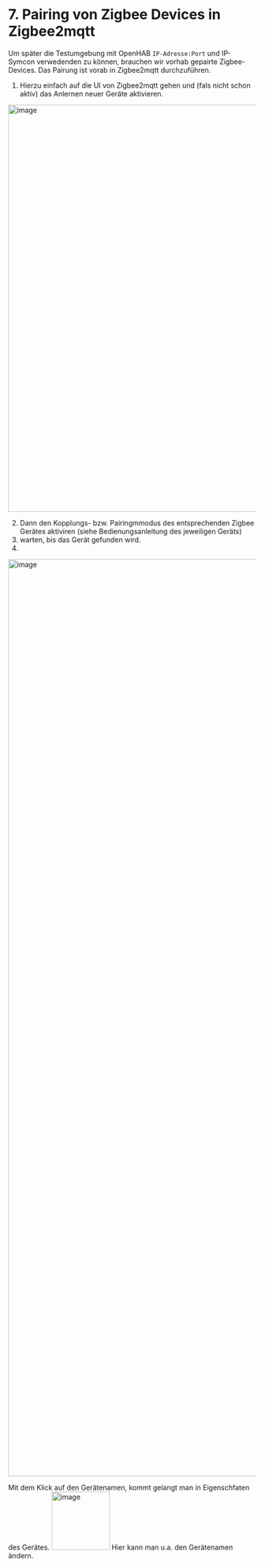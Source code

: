 # 7. Pairing von Zigbee Devices in Zigbee2mqtt

Um  später die Testumgebung mit OpenHAB ```IP-Adresse:Port``` und IP-Symcon verwedenden zu können, brauchen wir vorhab gepairte Zigbee-Devices. Das Pairung ist vorab in Zigbee2mqtt durchzuführen.

1. Hierzu einfach auf die UI von Zigbee2mqtt gehen und (fals nicht schon aktiv) das Anlernen neuer Geräte aktivieren.


<img width="824" alt="image" src="https://github.com/obenschlaefer/ZigPi/assets/79227566/50e47e95-2dd7-4c15-ab2b-bc0b65a4da5d">

2. Dann den Kopplungs- bzw. Pairingmmodus des entsprechenden Zigbee Gerätes aktiviren (siehe Bedienungsanleitung des jeweiligen Geräts)
3. warten, bis das Gerät gefunden wird.
4. 

<img width="1857" alt="image" src="https://github.com/obenschlaefer/ZigPi/assets/79227566/c7749909-d73d-40fd-8203-5e7cfeebc8bc">

Mit dem Klick auf den Gerätenamen, kommt gelangt man in Eigenschfaten des Gerätes. <img width="118" alt="image" src="https://github.com/obenschlaefer/ZigPi/assets/79227566/02639588-2e42-4073-bb08-775f86134ecc"> Hier kann man u.a. den Gerätenamen ändern. 




